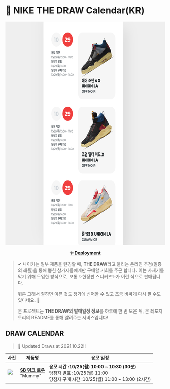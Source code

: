 # 👟 NIKE THE DRAW Calendar(KR)

<div align="center">
  <a href="https://junhoyeo.github.io/NIKE-THE-DRAW-Calendar/">
    <img src="./docs/images/preview.png" alt="Preview image of deployed application" height="700px" width="700px" />
  </a>
</div>

<p align="center">
  <a href="https://junhoyeo.github.io/NIKE-THE-DRAW-Calendar/">
    <strong>✨ Deployment</strong>
  </a>
</p>

> ✔ 나이키는 일부 제품을 런칭할 때, **THE DRAW**라고 불리는 온라인 추첨(일종의 래플)을 통해 뽑힌 참가자들에게만 구매할 기회를 주곤 합니다. 이는 사재기를 막기 위해 도입한 방식으로, 보통 ✨한정판 스니커즈✨가 이런 식으로 판매됩니다.
>
> 뭐튼 그래서 잘하면 이쁜 것도 정가에 신어볼 수 있고 조금 비싸게 다시 팔 수도 있다네요. 🤭
>
> 본 프로젝트는 **THE DRAW의 발매일정 정보**를 하루에 한 번 모은 뒤, 본 레포지토리의 README를 통해 알려주는 서비스입니다!

## DRAW CALENDAR

<!-- DRAW CALENDAR: START -->

> 👟 Updated Draws at 2021.10.22‼️

| 사진 | 제품명 | 응모 일정 |
| --- | ---- | ------- |
| <img src="https://static-breeze.nike.co.kr/kr/ko_kr/cmsstatic/product/DM0774-111/e845d3bd-8e8d-4280-973f-d4f35abfb54e_primary.jpg?snkrBrowse" width="256" /> | <a href="https://www.nike.com/kr/launch/t/adult-unisex/fw/action-outdoor/DM0774-111/urge17/nike-sb-dunk-low-pro-prm"><strong>SB 덩크 로우</strong><br /></a> "Mummy" | <strong>응모 시간 :10/25(월) 10:00 ~ 10:30 (30분)</strong><br />당첨자 발표 :10/25(월) 11:00<br />당첨자 구매 시간 :10/25(월) 11:00 ~ 13:00 (2시간) |

<!-- DRAW CALENDAR: END -->
